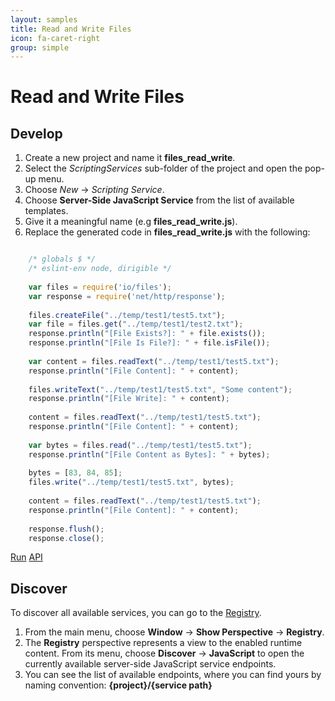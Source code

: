 ```yaml
---
layout: samples
title: Read and Write Files
icon: fa-caret-right
group: simple
---
```


Read and Write Files
===

Develop
--

1. Create a new project and name it **files_read_write**.
2. Select the *ScriptingServices* sub-folder of the project and open the pop-up menu.
3. Choose *New* -> *Scripting Service*.
4. Choose **Server-Side JavaScript Service** from the list of available templates.
5. Give it a meaningful name (e.g **files_read_write.js**).
6. Replace the generated code in **files_read_write.js** with the following:

```javascript

	/* globals $ */
	/* eslint-env node, dirigible */
	
	var files = require('io/files');
	var response = require('net/http/response');
	
	files.createFile("../temp/test1/test5.txt");
	var file = files.get("../temp/test1/test2.txt");
	response.println("[File Exists?]: " + file.exists());
	response.println("[File Is File?]: " + file.isFile());
	
	var content = files.readText("../temp/test1/test5.txt");
	response.println("[File Content]: " + content);
	
	files.writeText("../temp/test1/test5.txt", "Some content");
	response.println("[File Write]: " + content);
	
	content = files.readText("../temp/test1/test5.txt");
	response.println("[File Content]: " + content);
	
	var bytes = files.read("../temp/test1/test5.txt");
	response.println("[File Content as Bytes]: " + bytes);
	
	bytes = [83, 84, 85];
	files.write("../temp/test1/test5.txt", bytes);
	
	content = files.readText("../temp/test1/test5.txt");
	response.println("[File Content]: " + content);
	
	response.flush();
	response.close();

```

<div class="btn-toolbar pull-right">
	<a class="btn btn-warning" href="http://dirigible.eclipse.org/services/ui/anonymous.html?git=https://github.com/dirigiblelabs/sample_io_files_read_write.git">Run</a>
	<a class="btn btn-info" href="http://www.dirigible.io/api/files.html">API</a>
</div>

Discover
--
To discover all available services, you can go to the [Registry](../help/registry.html).

1. From the main menu, choose **Window** -> **Show Perspective** -> **Registry**.
2. The **Registry** perspective represents a view to the enabled runtime content. From its menu, choose **Discover** -> **JavaScript** to open the currently available server-side JavaScript service endpoints.
3. You can see the list of available endpoints, where you can find yours by naming convention: **{project}/{service path}**

